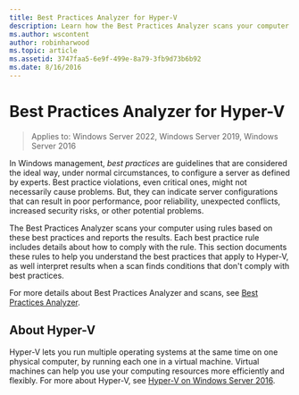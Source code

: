 ```yaml
---
title: Best Practices Analyzer for Hyper-V
description: Learn how the Best Practices Analyzer scans your computer using rules based on these best practices and reports the results.
ms.author: wscontent
author: robinharwood
ms.topic: article
ms.assetid: 3747faa5-6e9f-499e-8a79-3fb9d73b6b92
ms.date: 8/16/2016
---
```


# Best Practices Analyzer for Hyper-V

>Applies to: Windows Server 2022, Windows Server 2019, Windows Server 2016

In Windows management, *best practices* are guidelines that are considered the ideal way, under normal circumstances, to configure a server as defined by experts. Best practice violations, even critical ones, might not necessarily cause problems. But, they can indicate server configurations that can result in poor performance, poor reliability, unexpected conflicts, increased security risks, or other potential problems.

The Best Practices Analyzer scans your computer using rules based on these best practices and reports the results. Each best practice rule includes details about how to comply with the rule. This section documents these rules to help you understand the best practices that apply to Hyper-V, as well interpret results when a scan finds conditions that don't comply with best practices.

For more details about Best Practices Analyzer and scans, see [Best Practices Analyzer](/previous-versions/windows/it-pro/windows-server-2012-r2-and-2012/dn283329(v=ws.11)).

## About Hyper-V
Hyper-V lets you run multiple operating systems at the same time on one physical computer, by running each one in a virtual machine. Virtual machines can help you use your computing resources more efficiently and flexibly. For more about Hyper-V, see [Hyper-V on Windows Server 2016](../Hyper-V-on-Windows-Server.md).
